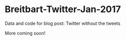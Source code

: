 # Breitbart-Twitter-Jan-2017
Data and code for blog post: Twitter without the tweets

More coming soon!
